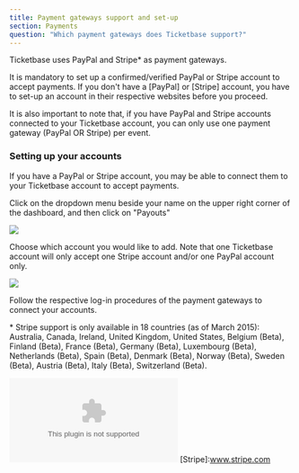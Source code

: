 ```yaml
---
title: Payment gateways support and set-up
section: Payments
question: "Which payment gateways does Ticketbase support?"
---
```


Ticketbase uses PayPal and Stripe\* as payment gateways. 

It is mandatory to set up a confirmed/verified PayPal or Stripe account to accept payments. If you don't have a [PayPal] or [Stripe] account, you have to set-up an account in their respective websites before you proceed.

It is also important to note that, if you have PayPal and Stripe accounts connected to your Ticketbase account, you can only use one payment gateway (PayPal OR Stripe) per event.


### Setting up your accounts

If you have a PayPal or Stripe account, you may be able to connect them to your Ticketbase account to accept payments.

Click on the dropdown menu beside your name on the upper right corner of the dashboard, and then click on "Payouts"

![](http://i.imgur.com/dgpThXL.png)


Choose which account you would like to add. Note that one Ticketbase account will only accept one Stripe account and/or one PayPal account only.

![](http://i.imgur.com/vulwNGo.png)


Follow the respective log-in procedures of the payment gateways to connect your accounts.


\* Stripe support is only available in 18 countries (as of March 2015): Australia, Canada, Ireland, United Kingdom, United States, Belgium (Beta), Finland (Beta), France (Beta), Germany (Beta), Luxembourg (Beta), Netherlands (Beta), Spain (Beta), Denmark (Beta), Norway (Beta), Sweden (Beta), Austria (Beta), Italy (Beta), Switzerland (Beta).

![PayPal](www.paypal.com)
[Stripe]:www.stripe.com
